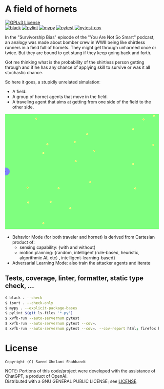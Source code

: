 # A field of hornets

[![GPLv3 License](https://img.shields.io/badge/license-GPLv3-blue.svg)](https://github.com/saeedghsh/hornet_field/blob/master/LICENSE)  
[![black](https://github.com/saeedghsh/hornet_field/actions/workflows/formatting.yml/badge.svg?branch=master)](https://github.com/saeedghsh/hornet_field/actions/workflows/formatting.yml)
[![pylint](https://github.com/saeedghsh/hornet_field/actions/workflows/pylint.yml/badge.svg?branch=master)](https://github.com/saeedghsh/hornet_field/actions/workflows/pylint.yml)
[![mypy](https://github.com/saeedghsh/hornet_field/actions/workflows/type-check.yml/badge.svg?branch=master)](https://github.com/saeedghsh/hornet_field/actions/workflows/type-check.yml)
[![pytest](https://github.com/saeedghsh/hornet_field/actions/workflows/pytest.yml/badge.svg?branch=master)](https://github.com/saeedghsh/hornet_field/actions/workflows/pytest.yml)
[![pytest-cov](https://github.com/saeedghsh/hornet_field/actions/workflows/pytest-cov.yml/badge.svg?branch=master)](https://github.com/saeedghsh/hornet_field/actions/workflows/pytest-cov.yml)

In the "Survivorship Bias" episode of the "You Are Not So Smart" podcast, an
analogy was made about bomber crew in WWII being like shirtless runners in a
field full of hornets. They might get through unharmed once or twice. But they
are bound to get stung if they keep going back and forth.

Got me thinking what is the probability of the shirtless person getting through
and if he has any chance of applying skill to survive or was it all stochastic
chance.

So here it goes, a stupidly unrelated simulation:
* A field.
* A group of hornet agents that move in the field.
* A traveling agent that aims at getting from one side of the field to the
  other side.

<p align="center">
    <img src="https://github.com/saeedghsh/hornet_field/blob/master/images/hornet_field.gif">
</p>

* Behavior Mode (for both traveler and hornet) is derived from Cartesian product of:
  * sensing capability: {with and without}
  * motion planning: {random, intelligent (rule-based, heuristic, algorithmic
    AI, etc) , intelligent-learning-based}
* Adversarial Learning Mode: also train the attacker agents and iterate


## Tests, coverage, linter, formatter, static type check, ...
```bash
$ black . --check
$ isort . --check-only
$ mypy . --explicit-package-bases
$ pylint $(git ls-files '*.py')
$ xvfb-run --auto-servernum pytest
$ xvfb-run --auto-servernum pytest --cov=.
$ xvfb-run --auto-servernum pytest --cov=. --cov-report html; firefox htmlcov/index.html
```

# License
```
Copyright (C) Saeed Gholami Shahbandi
```

NOTE: Portions of this code/project were developed with the assistance of
ChatGPT, a product of OpenAI.  
Distributed with a GNU GENERAL PUBLIC LICENSE; see
[LICENSE](https://github.com/saeedghsh/hornet_field/blob/master/LICENSE).  
